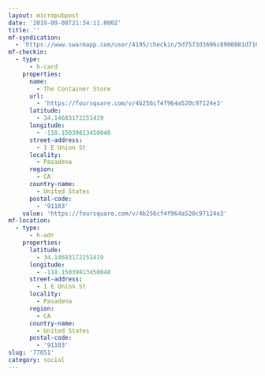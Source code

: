 ```yaml
---
layout: micropubpost
date: '2019-09-08T21:34:11.000Z'
title: ''
mf-syndication:
  - 'https://www.swarmapp.com/user/4195/checkin/5d7573d3696c8900081d7165'
mf-checkin:
  - type:
      - h-card
    properties:
      name:
        - The Container Store
      url:
        - 'https://foursquare.com/v/4b256cf4f964a520c97124e3'
      latitude:
        - 34.14683172251419
      longitude:
        - -118.15039813450048
      street-address:
        - 1 E Union St
      locality:
        - Pasadena
      region:
        - CA
      country-name:
        - United States
      postal-code:
        - '91103'
    value: 'https://foursquare.com/v/4b256cf4f964a520c97124e3'
mf-location:
  - type:
      - h-adr
    properties:
      latitude:
        - 34.14683172251419
      longitude:
        - -118.15039813450048
      street-address:
        - 1 E Union St
      locality:
        - Pasadena
      region:
        - CA
      country-name:
        - United States
      postal-code:
        - '91103'
slug: '77651'
category: social
---
```

